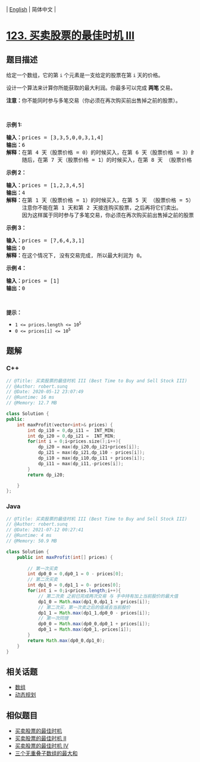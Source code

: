 
| [English](README_EN.md) | 简体中文 |

# [123. 买卖股票的最佳时机 III](https://leetcode.cn//problems/best-time-to-buy-and-sell-stock-iii/)

## 题目描述

<p>给定一个数组，它的第<em> </em><code>i</code> 个元素是一支给定的股票在第 <code>i</code><em> </em>天的价格。</p>

<p>设计一个算法来计算你所能获取的最大利润。你最多可以完成 <strong>两笔 </strong>交易。</p>

<p><strong>注意：</strong>你不能同时参与多笔交易（你必须在再次购买前出售掉之前的股票）。</p>

<p> </p>

<p><strong>示例 1:</strong></p>

<pre>
<strong>输入：</strong>prices = [3,3,5,0,0,3,1,4]
<strong>输出：</strong>6
<strong>解释：</strong>在第 4 天（股票价格 = 0）的时候买入，在第 6 天（股票价格 = 3）的时候卖出，这笔交易所能获得利润 = 3-0 = 3 。
     随后，在第 7 天（股票价格 = 1）的时候买入，在第 8 天 （股票价格 = 4）的时候卖出，这笔交易所能获得利润 = 4-1 = 3 。</pre>

<p><strong>示例 2：</strong></p>

<pre>
<strong>输入：</strong>prices = [1,2,3,4,5]
<strong>输出：</strong>4
<strong>解释：</strong>在第 1 天（股票价格 = 1）的时候买入，在第 5 天 （股票价格 = 5）的时候卖出, 这笔交易所能获得利润 = 5-1 = 4 。   
     注意你不能在第 1 天和第 2 天接连购买股票，之后再将它们卖出。   
     因为这样属于同时参与了多笔交易，你必须在再次购买前出售掉之前的股票。
</pre>

<p><strong>示例 3：</strong></p>

<pre>
<strong>输入：</strong>prices = [7,6,4,3,1] 
<strong>输出：</strong>0 
<strong>解释：</strong>在这个情况下, 没有交易完成, 所以最大利润为 0。</pre>

<p><strong>示例 4：</strong></p>

<pre>
<strong>输入：</strong>prices = [1]
<strong>输出：</strong>0
</pre>

<p> </p>

<p><strong>提示：</strong></p>

<ul>
	<li><code>1 <= prices.length <= 10<sup>5</sup></code></li>
	<li><code>0 <= prices[i] <= 10<sup>5</sup></code></li>
</ul>


## 题解


### C++

```C++
// @Title: 买卖股票的最佳时机 III (Best Time to Buy and Sell Stock III)
// @Author: robert.sunq
// @Date: 2020-05-12 23:07:49
// @Runtime: 16 ms
// @Memory: 12.7 MB

class Solution {
public:
    int maxProfit(vector<int>& prices) {
        int dp_i10 = 0,dp_i11 =  INT_MIN;
        int dp_i20 = 0,dp_i21 =  INT_MIN;
        for(int i = 0;i<prices.size();i++){
            dp_i20 = max(dp_i20,dp_i21+prices[i]);
            dp_i21 = max(dp_i21,dp_i10 - prices[i]);
            dp_i10 = max(dp_i10,dp_i11 + prices[i]);
            dp_i11 = max(dp_i11,-prices[i]);
        }
        return dp_i20;

    }
};

```



### Java

```Java
// @Title: 买卖股票的最佳时机 III (Best Time to Buy and Sell Stock III)
// @Author: robert.sunq
// @Date: 2021-07-12 00:27:41
// @Runtime: 4 ms
// @Memory: 50.9 MB

class Solution {
    public int maxProfit(int[] prices) {
        
        // 第一次买卖
        int dp0_0 = 0,dp0_1 = 0 - prices[0];
        // 第二次买卖
        int dp1_0 = 0,dp1_1 = 0- prices[0];
        for(int i = 0;i<prices.length;i++){
            // 第二次卖 之前已完成两次交易 与 手中持有加上当前股价的最大值
            dp1_0 = Math.max(dp1_0,dp1_1 + prices[i]);
            // 第二次买，第一次卖之后的值减去当前股价
            dp1_1 = Math.max(dp1_1,dp0_0 - prices[i]);
            // 第一次同理
            dp0_0 = Math.max(dp0_0,dp0_1 + prices[i]);
            dp0_1 = Math.max(dp0_1,-prices[i]);
        }
        return Math.max(dp0_0,dp1_0);
    }
}
```



## 相关话题

- [数组](https://leetcode.cn//tag/array)
- [动态规划](https://leetcode.cn//tag/dynamic-programming)

## 相似题目


- [买卖股票的最佳时机](../best-time-to-buy-and-sell-stock/README.md)
- [买卖股票的最佳时机 II](../best-time-to-buy-and-sell-stock-ii/README.md)
- [买卖股票的最佳时机 IV](../best-time-to-buy-and-sell-stock-iv/README.md)
- [三个无重叠子数组的最大和](../maximum-sum-of-3-non-overlapping-subarrays/README.md)

